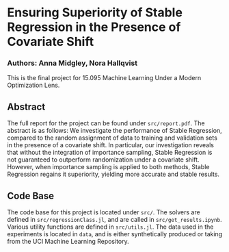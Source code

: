 # Ensuring Superiority of Stable Regression in the Presence of Covariate Shift
### Authors: Anna Midgley, Nora Hallqvist
This is the final project for 15.095 Machine Learning Under a Modern Optimization Lens.

## Abstract
The full report for the project can be found under `src/report.pdf`. The abstract is as follows:
We investigate the performance of Stable Regression, compared to the random assignment of data to training and validation 
sets in the presence of a covariate shift.  In particular, our investigation reveals that without the integration of 
importance sampling, Stable Regression is not guaranteed to outperform randomization under a covariate shift. 
However, when importance sampling is applied to both methods, Stable Regression regains it superiority, yielding more accurate and stable results. 

## Code Base
The code base for this project is located under `src/`. The solvers are defined in
`src/regressionClass.jl`, and are called in `src/get_results.ipynb`. Various utility 
functions are defined in `src/utils.jl`. The data used in the experiments is located
in `data`, and is either synthetically produced or taking from the UCI Machine Learning Repository.